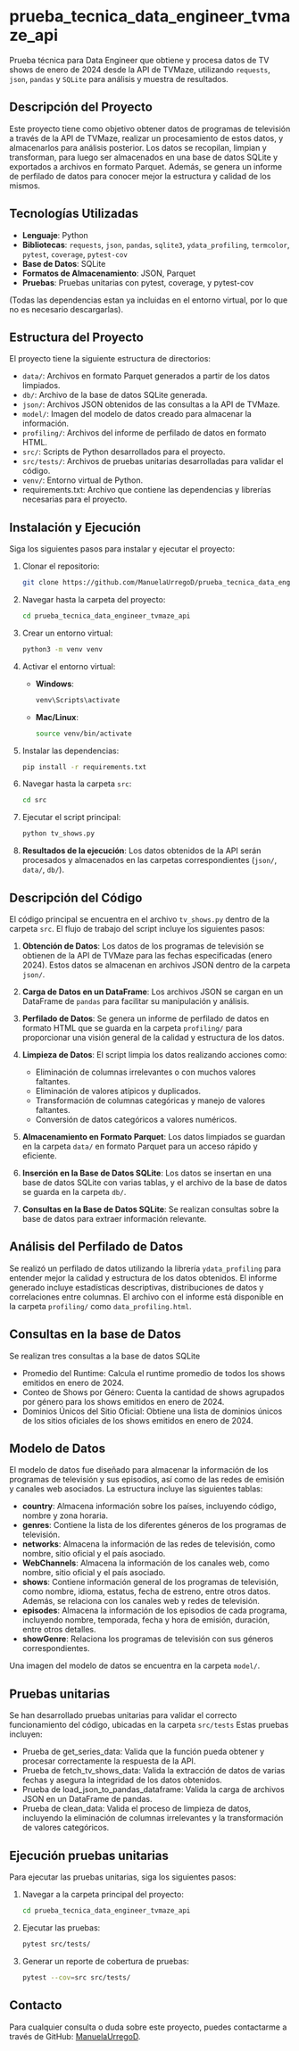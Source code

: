 # prueba_tecnica_data_engineer_tvmaze_api
Prueba técnica para Data Engineer que obtiene y procesa datos de TV shows de enero de 2024 desde la API de TVMaze, utilizando `requests`, `json`, `pandas` y `SQLite` para análisis y muestra de resultados.

## Descripción del Proyecto

Este proyecto tiene como objetivo obtener datos de programas de televisión a través de la API de TVMaze, realizar un procesamiento de estos datos, y almacenarlos para análisis posterior. Los datos se recopilan, limpian y transforman, para luego ser almacenados en una base de datos SQLite y exportados a archivos en formato Parquet. Además, se genera un informe de perfilado de datos para conocer mejor la estructura y calidad de los mismos.

## Tecnologías Utilizadas

- **Lenguaje**: Python
- **Bibliotecas**: `requests`, `json`, `pandas`, `sqlite3`, `ydata_profiling`, `termcolor`, `pytest`, `coverage`, `pytest-cov`
- **Base de Datos**: SQLite
- **Formatos de Almacenamiento**: JSON, Parquet
- **Pruebas**: Pruebas unitarias con pytest, coverage, y pytest-cov 

(Todas las dependencias estan ya incluidas en el entorno virtual, por lo que no es necesario descargarlas).

## Estructura del Proyecto

El proyecto tiene la siguiente estructura de directorios:

- `data/`: Archivos en formato Parquet generados a partir de los datos limpiados.
- `db/`: Archivo de la base de datos SQLite generada.
- `json/`: Archivos JSON obtenidos de las consultas a la API de TVMaze.
- `model/`: Imagen del modelo de datos creado para almacenar la información.
- `profiling/`: Archivos del informe de perfilado de datos en formato HTML.
- `src/`: Scripts de Python desarrollados para el proyecto.
- `src/tests/`: Archivos de pruebas unitarias desarrolladas para validar el código.
- `venv/`: Entorno virtual de Python.
- requirements.txt: Archivo que contiene las dependencias y librerías necesarias para el proyecto.


## Instalación y Ejecución

Siga los siguientes pasos para instalar y ejecutar el proyecto:

1. Clonar el repositorio:

    ```bash
    git clone https://github.com/ManuelaUrregoD/prueba_tecnica_data_engineer_tvmaze_api.git
    ```

2. Navegar hasta la carpeta del proyecto:

    ```bash
    cd prueba_tecnica_data_engineer_tvmaze_api
    ```

3. Crear un entorno virtual:

    ```bash
    python3 -m venv venv
    ```

4. Activar el entorno virtual:

    - **Windows**:

      ```bash
      venv\Scripts\activate
      ```

    - **Mac/Linux**:

      ```bash
      source venv/bin/activate
      ```

5. Instalar las dependencias:

    ```bash
    pip install -r requirements.txt
    ```

6. Navegar hasta la carpeta `src`:

    ```bash
    cd src
    ```

7. Ejecutar el script principal:

    ```bash
    python tv_shows.py
    ```

8. **Resultados de la ejecución**: 
   Los datos obtenidos de la API serán procesados y almacenados en las carpetas correspondientes (`json/`, `data/`, `db/`).


## Descripción del Código

El código principal se encuentra en el archivo `tv_shows.py` dentro de la carpeta `src`. El flujo de trabajo del script incluye los siguientes pasos:

1. **Obtención de Datos**: Los datos de los programas de televisión se obtienen de la API de TVMaze para las fechas especificadas (enero 2024). Estos datos se almacenan en archivos JSON dentro de la carpeta `json/`.

2. **Carga de Datos en un DataFrame**: Los archivos JSON se cargan en un DataFrame de `pandas` para facilitar su manipulación y análisis.

3. **Perfilado de Datos**: Se genera un informe de perfilado de datos en formato HTML que se guarda en la carpeta `profiling/` para proporcionar una visión general de la calidad y estructura de los datos.

4. **Limpieza de Datos**: El script limpia los datos realizando acciones como:
    - Eliminación de columnas irrelevantes o con muchos valores faltantes.
    - Eliminación de valores atípicos y duplicados.
    - Transformación de columnas categóricas y manejo de valores faltantes.
    - Conversión de datos categóricos a valores numéricos.

5. **Almacenamiento en Formato Parquet**: Los datos limpiados se guardan en la carpeta `data/` en formato Parquet para un acceso rápido y eficiente.

6. **Inserción en la Base de Datos SQLite**: Los datos se insertan en una base de datos SQLite con varias tablas, y el archivo de la base de datos se guarda en la carpeta `db/`.

7. **Consultas en la Base de Datos SQLite**: Se realizan consultas sobre la base de datos para extraer información relevante. 

## Análisis del Perfilado de Datos

Se realizó un perfilado de datos utilizando la librería `ydata_profiling` para entender mejor la calidad y estructura de los datos obtenidos. El informe generado incluye estadísticas descriptivas, distribuciones de datos y correlaciones entre columnas. El archivo con el informe está disponible en la carpeta `profiling/` como `data_profiling.html`.

## Consultas en la base de Datos

Se realizan tres consultas a la base de datos SQLite

- Promedio del Runtime: Calcula el runtime promedio de todos los shows emitidos en enero de 2024.
- Conteo de Shows por Género: Cuenta la cantidad de shows agrupados por género para los shows emitidos en enero de 2024.
- Dominios Únicos del Sitio Oficial: Obtiene una lista de dominios únicos de los sitios oficiales de los shows emitidos en enero de 2024.

## Modelo de Datos

El modelo de datos fue diseñado para almacenar la información de los programas de televisión y sus episodios, así como de las redes de emisión y canales web asociados. La estructura incluye las siguientes tablas:

- **country**: Almacena información sobre los países, incluyendo código, nombre y zona horaria. 
- **genres**: Contiene la lista de los diferentes géneros de los programas de televisión.
- **networks**: Almacena la información de las redes de televisión, como nombre, sitio oficial y el país asociado.
- **WebChannels**: Almacena la información de los canales web, como nombre, sitio oficial y el país asociado.
- **shows**: Contiene información general de los programas de televisión, como nombre, idioma, estatus, fecha de estreno, entre otros datos. Además, se relaciona con los canales web y redes de televisión.
- **episodes**: Almacena la información de los episodios de cada programa, incluyendo nombre, temporada, fecha y hora de emisión, duración, entre otros detalles.
- **showGenre**: Relaciona los programas de televisión con sus géneros correspondientes.

Una imagen del modelo de datos se encuentra en la carpeta `model/`.

## Pruebas unitarias

Se han desarrollado pruebas unitarias para validar el correcto funcionamiento del código, ubicadas en la carpeta `src/tests` Estas pruebas incluyen:

- Prueba de get_series_data: Valida que la función pueda obtener y procesar correctamente la respuesta de la API.
- Prueba de fetch_tv_shows_data: Valida la extracción de datos de varias fechas y asegura la integridad de los datos obtenidos.
- Prueba de load_json_to_pandas_dataframe: Valida la carga de archivos JSON en un DataFrame de pandas.
- Prueba de clean_data: Valida el proceso de limpieza de datos, incluyendo la eliminación de columnas irrelevantes y la transformación de valores categóricos.

## Ejecución pruebas unitarias

Para ejecutar las pruebas unitarias, siga los siguientes pasos:

1. Navegar a la carpeta principal del proyecto:

    ```bash
    cd prueba_tecnica_data_engineer_tvmaze_api
    ```

2. Ejecutar las pruebas:

    ```bash
    pytest src/tests/
    ```

3. Generar un reporte de cobertura de pruebas:

    ```bash
    pytest --cov=src src/tests/
    ```


## Contacto

Para cualquier consulta o duda sobre este proyecto, puedes contactarme a través de GitHub: [ManuelaUrregoD](https://github.com/ManuelaUrregoD).
